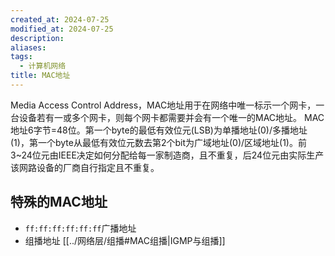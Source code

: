```yaml
---
created_at: 2024-07-25
modified_at: 2024-07-25
description: 
aliases: 
tags:
  - 计算机网络
title: MAC地址
---
```

Media Access Control Address，MAC地址用于在网络中唯一标示一个网卡，一台设备若有一或多个网卡，则每个网卡都需要并会有一个唯一的MAC地址。
MAC地址6字节=48位。第一个byte的最低有效位元(LSB)为单播地址(0)/多播地址(1)，第一个byte从最低有效位元数去第2个bit为广域地址(0)/区域地址(1)。前3~24位元由IEEE决定如何分配给每一家制造商，且不重复，后24位元由实际生产该网路设备的厂商自行指定且不重复。
## 特殊的MAC地址
- `ff:ff:ff:ff:ff:ff`广播地址
- 组播地址 [[../网络层/组播#MAC组播|IGMP与组播]]